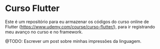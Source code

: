 # Curso Flutter

Este é um repositório para eu armazenar os códigos do curso online de Flutter (https://www.udemy.com/course/curso-flutter/), para ir registrando meu avanço no curso e no framework.

@TODO: Escrever um post sobre minhas impressões da linguagem.
